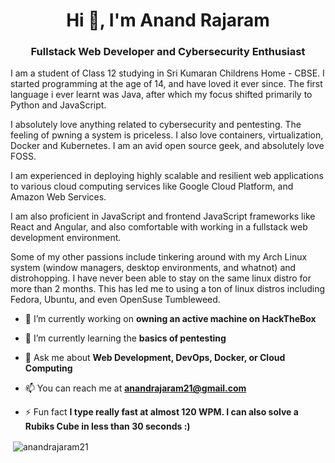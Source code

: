 <h1 align="center">Hi 👋, I'm Anand Rajaram</h1>
<h3 align="center">Fullstack Web Developer and Cybersecurity Enthusiast</h3>

I am a student of Class 12 studying in Sri Kumaran Childrens Home - CBSE. I started programming at the age of 14, and have loved it ever since. The first language i ever learnt was Java, after which my focus shifted primarily to Python and JavaScript.

I absolutely love anything related to cybersecurity and pentesting. The feeling of pwning a system is priceless. I also love containers, virtualization, Docker and Kubernetes. I am an avid open source geek, and absolutely love FOSS.

I am experienced in deploying highly scalable and resilient web applications to various cloud computing services like Google Cloud Platform, and Amazon Web Services.

I am also proficient in JavaScript and frontend JavaScript frameworks like React and Angular, and also comfortable with working in a fullstack web development environment. 

Some of my other passions include tinkering around with my Arch Linux system (window managers, desktop environments, and whatnot) and distrohopping. I have never been able to stay on the same linux distro for more than 2 months. This has led me to using a ton of linux distros including Fedora, Ubuntu, and even OpenSuse Tumbleweed.

- 🔭 I’m currently working on **owning an active machine on HackTheBox**

- 🌱 I’m currently learning the **basics of pentesting**

- 💬 Ask me about **Web Development, DevOps, Docker, or Cloud Computing**

- 📫 You can reach me at **anandrajaram21@gmail.com**

- ⚡ Fun fact **I type really fast at almost 120 WPM. I can also solve a Rubiks Cube in less than 30 seconds :)**

<p>&nbsp;<img align="center" src="https://github-readme-stats.vercel.app/api?username=anandrajaram21&show_icons=true" alt="anandrajaram21" /></p>
